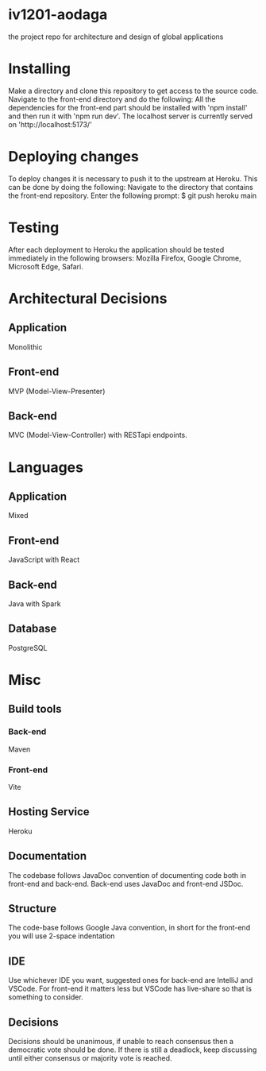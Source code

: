 # iv1201-aodaga
the project repo for architecture and design of global applications

# Installing
Make a directory and clone this repository to get access to the source code. Navigate to the front-end directory and do the following:
All the dependencies for the front-end part should be installed with 'npm install' and then run it with 'npm run dev'.
The localhost server is currently served on 'http://localhost:5173/'

# Deploying changes
To deploy changes it is necessary to push it to the upstream at Heroku. This can be done by doing the following:
Navigate to the directory that contains the front-end repository.
Enter the following prompt:
$ git push heroku main

# Testing
After each deployment to Heroku the application should be tested immediately in the following browsers:
Mozilla Firefox, Google Chrome, Microsoft Edge, Safari.

# Architectural Decisions
## Application
Monolithic
## Front-end
MVP (Model-View-Presenter)
## Back-end
MVC (Model-View-Controller) with RESTapi endpoints.

# Languages
## Application
Mixed
## Front-end
JavaScript with React
## Back-end
Java with Spark
## Database
PostgreSQL

# Misc
## Build tools
### Back-end
Maven
### Front-end
Vite
## Hosting Service
Heroku
## Documentation
The codebase follows JavaDoc convention of documenting code both in front-end and back-end.
Back-end uses JavaDoc and front-end JSDoc.
## Structure
The code-base follows Google Java convention, in short for the front-end you will use 2-space indentation
## IDE
Use whichever IDE you want, suggested ones for back-end are IntelliJ and VSCode. For front-end it matters less but VSCode has live-share so that is something to consider.
## Decisions
Decisions should be unanimous, if unable to reach consensus then a democratic vote should be done. If there is still a deadlock, keep discussing until either consensus or majority vote is reached.
